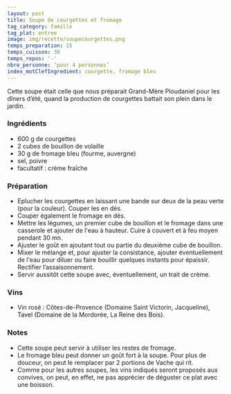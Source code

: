 ```yaml
---
layout: post
title: Soupe de courgettes et fromage
tag_category: famille
tag_plat: entree
image: img/recette/soupecourgettes.png
temps_preparation: 15
temps_cuisson: 30
temps_repos: '-'
nbre_personne: ‘pour 4 personnes’
index_motClefIngredient: courgette, fromage bleu
---
```

Cette soupe était celle que nous préparait Grand-Mère Ploudaniel pour les dîners d’été, quand la production de courgettes battait son plein dans le jardin.

### Ingrédients
* 600 g de courgettes
* 2 cubes de bouillon de volaille
* 30 g de fromage bleu (fourme, auvergne)  
* sel, poivre
* facultatif : crème fraîche

### Préparation
* Eplucher les courgettes en laissant une bande sur deux de la peau verte (pour la couleur). Couper les en dés.
* Couper également le fromage en dés.
* Mettre les légumes, un premier cube de bouillon et le fromage dans une casserole et ajouter de l'eau à hauteur. Cuire à couvert et à feu moyen pendant 30 mn.
* Ajuster le goût en ajoutant tout ou partie du deuxième cube de bouillon.
* Mixer le mélange et, pour ajuster la consistance, ajouter éventuellement de l'eau pour diluer ou faire bouillir quelques instants pour épaissir. Rectifier l’assaisonnement.
* Servir aussitôt cette soupe avec, éventuellement, un trait de crème.

### Vins
* Vin rosé : Côtes-de-Provence (Domaine Saint Victorin, Jacqueline), Tavel (Domaine de la Mordorée, La Reine des Bois).

### Notes
* Cette soupe peut servir à utiliser les restes de fromage.
* Le fromage bleu peut donner un goût fort à la soupe. Pour plus de douceur, on peut le remplacer par 2 portions de Vache qui rit.
* Comme pour les autres soupes, les vins indiqués seront proposés aux convives, on peut, en effet, ne pas apprécier de déguster ce plat avec une boisson.
